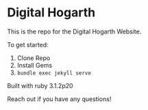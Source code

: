 # Digital Hogarth

This is the repo for the Digital Hogarth Website.

To get started:

1. Clone Repo
2. Install Gems
3. `bundle exec jekyll serve`

Built with ruby 3.1.2p20

Reach out if you have any questions!

